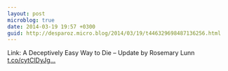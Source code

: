 ```yaml
---
layout: post
microblog: true
date: 2014-03-19 19:57 +0300
guid: http://desparoz.micro.blog/2014/03/19/t446329698487136256.html
---
```

Link: A Deceptively Easy Way to Die – Update by Rosemary Lunn [t.co/cytClDyJg...](http://t.co/cytClDyJgX)

